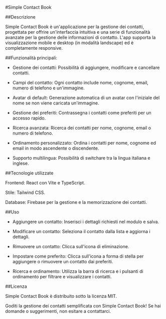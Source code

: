 #Simple Contact Book

##Descrizione

Simple Contact Book è un'applicazione per la gestione dei contatti, progettata per offrire un'interfaccia intuitiva e una serie di funzionalità avanzate per la gestione delle informazioni di contatto. L'app supporta la visualizzazione mobile e desktop (in modalità landscape) ed è completamente responsive.

##Funzionalità principali:

- Gestione dei contatti: Possibilità di aggiungere, modificare e cancellare contatti.

- Campi del contatto: Ogni contatto include nome, cognome, email, numero di telefono e un'immagine.

- Avatar di default: Generazione automatica di un avatar con l'iniziale del nome se non viene caricata un'immagine.

- Gestione dei preferiti: Contrassegna i contatti come preferiti per un accesso rapido.

- Ricerca avanzata: Ricerca dei contatti per nome, cognome, email o numero di telefono.

- Ordinamento personalizzato: Ordina i contatti per nome, cognome ed email in modo ascendente o discendente.

- Supporto multilingua: Possibilità di switchare tra la lingua italiana e inglese.

##Tecnologie utilizzate

Frontend: React con Vite e TypeScript.

Stile: Tailwind CSS.

Database: Firebase per la gestione e la memorizzazione dei contatti.

##Uso

- Aggiungere un contatto: Inserisci i dettagli richiesti nel modulo e salva.

- Modificare un contatto: Seleziona il contatto dalla lista e aggiorna i dettagli.

- Rimuovere un contatto: Clicca sull'icona di eliminazione.

- Impostare come preferito: Clicca sull'icona a forma di stella per aggiungere o rimuovere un contatto dai preferiti.

- Ricerca e ordinamento: Utilizza la barra di ricerca e i pulsanti di ordinamento per filtrare e visualizzare i contatti.

##Licenza

Simple Contact Book è distribuito sotto la licenza MIT.

Goditi la gestione dei contatti semplificata con Simple Contact Book! Se hai domande o suggerimenti, non esitare a contattarci.
